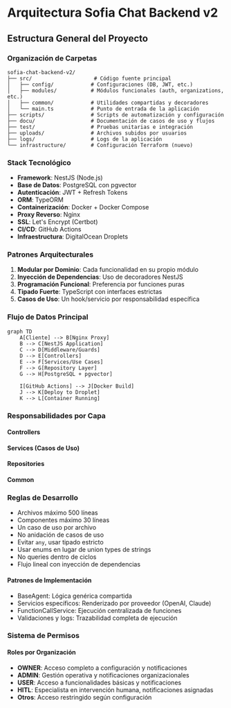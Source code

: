 # Arquitectura Sofia Chat Backend v2

## Estructura General del Proyecto

### Organización de Carpetas

```
sofia-chat-backend-v2/
├── src/                    # Código fuente principal
│   ├── config/            # Configuraciones (DB, JWT, etc.)
│   ├── modules/           # Módulos funcionales (auth, organizations, etc.)
│   ├── common/            # Utilidades compartidas y decoradores
│   └── main.ts            # Punto de entrada de la aplicación
├── scripts/               # Scripts de automatización y configuración
├── docu/                  # Documentación de casos de uso y flujos
├── test/                  # Pruebas unitarias e integración
├── uploads/               # Archivos subidos por usuarios
├── logs/                  # Logs de la aplicación
└── infrastructure/        # Configuración Terraform (nuevo)
```

### Stack Tecnológico

- **Framework**: NestJS (Node.js)
- **Base de Datos**: PostgreSQL con pgvector
- **Autenticación**: JWT + Refresh Tokens
- **ORM**: TypeORM
- **Containerización**: Docker + Docker Compose
- **Proxy Reverso**: Nginx
- **SSL**: Let's Encrypt (Certbot)
- **CI/CD**: GitHub Actions
- **Infraestructura**: DigitalOcean Droplets

### Patrones Arquitecturales

1. **Modular por Dominio**: Cada funcionalidad en su propio módulo
2. **Inyección de Dependencias**: Uso de decoradores NestJS
3. **Programación Funcional**: Preferencia por funciones puras
4. **Tipado Fuerte**: TypeScript con interfaces estrictas
5. **Casos de Uso**: Un hook/servicio por responsabilidad específica

### Flujo de Datos Principal

```mermaid
graph TD
    A[Cliente] --> B[Nginx Proxy]
    B --> C[NestJS Application]
    C --> D[Middleware/Guards]
    D --> E[Controllers]
    E --> F[Services/Use Cases]
    F --> G[Repository Layer]
    G --> H[PostgreSQL + pgvector]

    I[GitHub Actions] --> J[Docker Build]
    J --> K[Deploy to Droplet]
    K --> L[Container Running]
```

### Responsabilidades por Capa

#### Controllers

#### Services (Casos de Uso)

#### Repositories

#### Common

### Reglas de Desarrollo

- Archivos máximo 500 líneas
- Componentes máximo 30 líneas
- Un caso de uso por archivo
- No anidación de casos de uso
- Evitar `any`, usar tipado estricto
- Usar enums en lugar de union types de strings
- No queries dentro de ciclos
- Flujo lineal con inyección de dependencias

#### Patrones de Implementación
- BaseAgent: Lógica genérica compartida
- Servicios específicos: Renderizado por proveedor (OpenAI, Claude)
- FunctionCallService: Ejecución centralizada de funciones
- Validaciones y logs: Trazabilidad completa de ejecución

### Sistema de Permisos

#### Roles por Organización
- **OWNER**: Acceso completo a configuración y notificaciones
- **ADMIN**: Gestión operativa y notificaciones organizacionales
- **USER**: Acceso a funcionalidades básicas y notificaciones
- **HITL**: Especialista en intervención humana, notificaciones asignadas
- **Otros**: Acceso restringido según configuración
